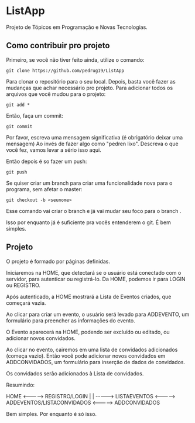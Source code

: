 # ListApp
Projeto de Tópicos em Programação e Novas Tecnologias.

## Como contribuir pro projeto

Primeiro, se você não tiver feito ainda, utilize o comando:

```
git clone https://github.com/pedrug19/ListApp
```

Para clonar o repositório para o seu local. Depois, basta você fazer as mudanças que achar necessário pro projeto. Para adicionar todos os arquivos que você mudou para o projeto:

```
git add *
```

Então, faça um commit:

```
git commit
```

Por favor, escreva uma mensagem significativa (é obrigatório deixar uma mensagem) Ao invés de fazer algo como "pedren lixo". Descreva o que você fez, vamos levar a sério isso aqui.

Então depois é so fazer um push:

```
git push
```

Se quiser criar um branch para criar uma funcionalidade nova para o programa, sem afetar o master:

```
git checkout -b <seunome>
```

Esse comando vai criar o branch e já vai mudar seu foco para o branch <seunome>.

Isso por enquanto já é suficiente pra vocês entenderem o git. É bem simples.

## Projeto

O projeto é formado por páginas definidas.

Iniciaremos na HOME, que detectará se o usuário está conectado com o servidor, para autenticar ou registrá-lo. Da HOME, podemos ir para LOGIN ou REGISTRO.

Após autenticado, a HOME mostrará a Lista de Eventos criados, que começará vazia.

Ao clicar para criar um evento, o usuário será levado para ADDEVENTO, um formulário para preencher as informações do evento.

O Evento aparecerá na HOME, podendo ser excluído ou editado, ou adicionar novos convidados.

Ao clicar no evento, cairemos em uma lista de convidados adicionados (começa vazio). Então você pode adicionar novos convidados em ADDCONVIDADOS, um formulário para inserção de dados de convidados.

Os convidados serão adicionados à Lista de convidados.

Resumindo:

HOME <-----> REGISTRO/LOGIN
|
|
-----> LISTAEVENTOS <----->  ADDEVENTOS/LISTACONVIDADOS <-----> ADDCONVIDADOS

Bem simples. Por enquanto é só isso.
